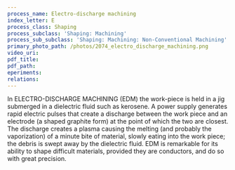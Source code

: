 ```yaml
---
process_name: Electro-discharge machining
index_letter: E
process_class: Shaping
process_subclass: 'Shaping: Machining'
process_sub_subclass: 'Shaping: Machining: Non-Conventional Machining'
primary_photo_path: /photos/2074_electro_discharge_machining.png
video_uri:
pdf_title:
pdf_path:
eperiments:
relations:
---
```


In ELECTRO-DISCHARGE MACHINING (EDM) the work-piece is held in a jig submerged in a dielectric fluid such as kerosene. A power supply generates rapid electric pulses that create a discharge between the work piece and an electrode (a shaped graphite form) at the point of which the two are closest. The discharge creates a plasma causing the melting (and probably the vaporization) of a minute bite of material, slowly eating into the work piece; the debris is swept away by the dielectric fluid. EDM is remarkable for its ability to shape difficult materials, provided they are conductors, and do so with great precision.